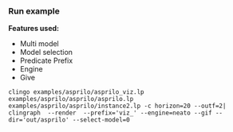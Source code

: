 ### Run example

**Features used:**
- Multi model
- Model selection
- Predicate Prefix
- Engine
- Give

`clingo examples/asprilo/asprilo_viz.lp examples/asprilo/asprilo/asprilo.lp examples/asprilo/asprilo/instance2.lp -c horizon=20 --outf=2| clingraph  --render  --prefix='viz_' --engine=neato --gif --dir='out/asprilo' --select-model=0`
